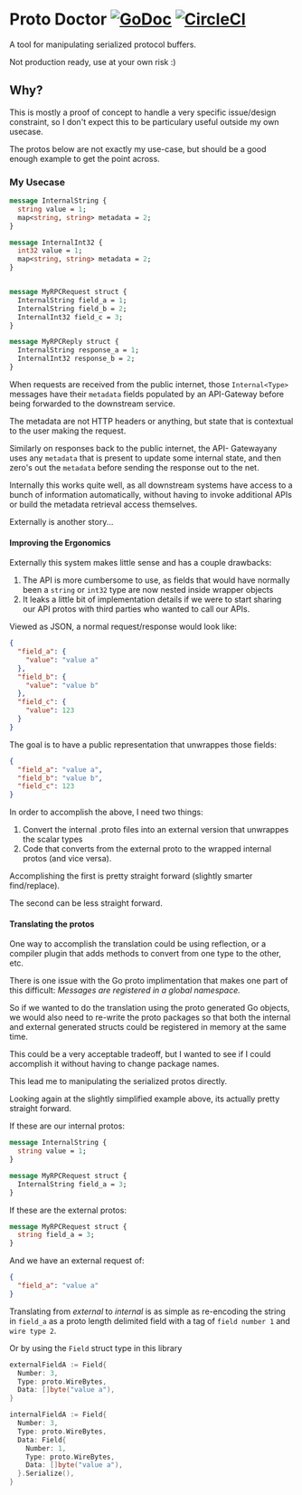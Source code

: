 # Proto Doctor [![GoDoc](https://godoc.org/github.com/marshallbrekka/proto-doctor?status.svg)](https://godoc.org/github.com/marshallbrekka/proto-doctor) [![CircleCI](https://circleci.com/gh/marshallbrekka/proto-doctor.svg?style=svg)](https://circleci.com/gh/marshallbrekka/proto-doctor)

A tool for manipulating serialized protocol buffers.

Not production ready, use at your own risk :)

## Why?

This is mostly a proof of concept to handle a very specific issue/design constraint, so I don't expect this to be particulary useful outside my own usecase.

The protos below are not exactly my use-case, but should be a good enough example to get the point across.

### My Usecase

```proto
message InternalString {
  string value = 1;
  map<string, string> metadata = 2;
}

message InternalInt32 {
  int32 value = 1;
  map<string, string> metadata = 2;
}


message MyRPCRequest struct {
  InternalString field_a = 1;
  InternalString field_b = 2;
  InternalInt32 field_c = 3;
}

message MyRPCReply struct {
  InternalString response_a = 1;
  InternalInt32 response_b = 2;
}
```

When requests are received from the public internet, those `Internal<Type>` messages have their `metadata` fields populated by an API-Gateway before being forwarded to the downstream service.

The metadata are not HTTP headers or anything, but state that is contextual to the user making the request.

Similarly on responses back to the public internet, the API- Gatewayany uses any `metadata` that is present to update some internal state, and then zero's out the `metadata` before sending the response out to the net.

Internally this works quite well, as all downstream systems have access to a bunch of information automatically, without having to invoke additional APIs or build the metadata retrieval access themselves.

Externally is another story...

#### Improving the Ergonomics
Externally this system makes little sense and has a couple drawbacks:
1. The API is more cumbersome to use, as fields that would have normally been a `string` or `int32` type are now nested inside wrapper objects
2. It leaks a little bit of implementation details if we were to start sharing our API protos with third parties who wanted to call our APIs.

Viewed as JSON, a normal request/response would look like:

```json
{
  "field_a": {
    "value": "value a"
  },
  "field_b": {
    "value": "value b"
  },
  "field_c": {
    "value": 123
  }
}
```

The goal is to have a public representation that unwrappes those fields:

```json
{
  "field_a": "value a",
  "field_b": "value b",
  "field_c": 123
}
```

In order to accomplish the above, I need two things:
1. Convert the internal .proto files into an external version that unwrappes the scalar types
2. Code that converts from the external proto to the wrapped internal protos (and vice versa).

Accomplishing the first is pretty straight forward (slightly smarter find/replace).

The second can be less straight forward.

#### Translating the protos

One way to accomplish the translation could be using reflection, or a compiler plugin that adds methods to convert from one type to the other, etc.

There is one issue with the Go proto implimentation that makes one part of this difficult:
*Messages are registered in a global namespace.*

So if we wanted to do the translation using the proto generated Go objects, we would also need to re-write the proto packages so that both the internal and external generated structs could be registered in memory at the same time.

This could be a very acceptable tradeoff, but I wanted to see if I could accomplish it without having to change package names.

This lead me to manipulating the serialized protos directly.

Looking again at the slightly simplified example above, its actually pretty straight forward.

If these are our internal protos:
```proto
message InternalString {
  string value = 1;
}

message MyRPCRequest struct {
  InternalString field_a = 3;
}
```

If these are the external protos:
```proto
message MyRPCRequest struct {
  string field_a = 3;
}
```

And we have an external request of:
```json
{
  "field_a": "value a"
}
```

Translating from _external_ to _internal_ is as simple as re-encoding the string in `field_a` as a proto length delimited field with a tag of `field number 1` and `wire type 2`.

Or by using the `Field` struct type in this library

```go
externalFieldA := Field{
  Number: 3,
  Type: proto.WireBytes,
  Data: []byte("value a"),
}

internalFieldA := Field{
  Number: 3,
  Type: proto.WireBytes,
  Data: Field{
    Number: 1,
    Type: proto.WireBytes,
    Data: []byte("value a"),
  }.Serialize(),
}
```
